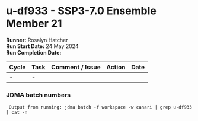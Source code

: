 # u-df933 - SSP3-7.0 Ensemble Member 21

**Runner:** Rosalyn Hatcher     
**Run Start Date:**  24 May 2024  
**Run Completion Date:** 

| Cycle | Task | Comment / Issue | Action | Date |
| ---   | ---  | ---             | ---    | ---  |
| -     | -    |  |  |  |

### JDMA batch numbers
```
 Output from running: jdma batch -f workspace -w canari | grep u-df933 | cat -n
```
